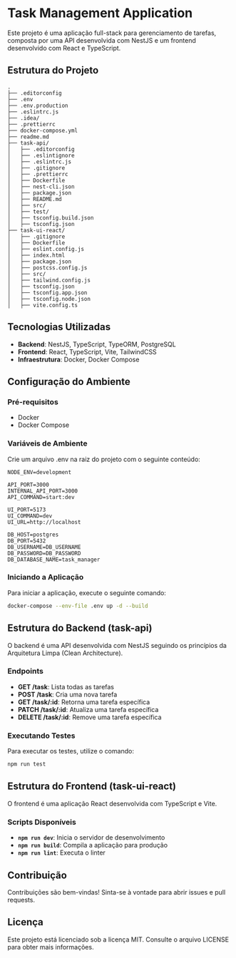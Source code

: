 # Task Management Application

Este projeto é uma aplicação full-stack para gerenciamento de tarefas, composta por uma API desenvolvida com NestJS e um frontend desenvolvido com React e TypeScript.

## Estrutura do Projeto

```
.
├── .editorconfig
├── .env
├── .env.production
├── .eslintrc.js
├── .idea/
├── .prettierrc
├── docker-compose.yml
├── readme.md
├── task-api/
│   ├── .editorconfig
│   ├── .eslintignore
│   ├── .eslintrc.js
│   ├── .gitignore
│   ├── .prettierrc
│   ├── Dockerfile
│   ├── nest-cli.json
│   ├── package.json
│   ├── README.md
│   ├── src/
│   ├── test/
│   ├── tsconfig.build.json
│   ├── tsconfig.json
├── task-ui-react/
│   ├── .gitignore
│   ├── Dockerfile
│   ├── eslint.config.js
│   ├── index.html
│   ├── package.json
│   ├── postcss.config.js
│   ├── src/
│   ├── tailwind.config.js
│   ├── tsconfig.json
│   ├── tsconfig.app.json
│   ├── tsconfig.node.json
│   ├── vite.config.ts
```

## Tecnologias Utilizadas

- **Backend**: NestJS, TypeScript, TypeORM, PostgreSQL
- **Frontend**: React, TypeScript, Vite, TailwindCSS
- **Infraestrutura**: Docker, Docker Compose

## Configuração do Ambiente

### Pré-requisitos

- Docker
- Docker Compose

### Variáveis de Ambiente

Crie um arquivo .env na raiz do projeto com o seguinte conteúdo:

```
NODE_ENV=development

API_PORT=3000
INTERNAL_API_PORT=3000
API_COMMAND=start:dev

UI_PORT=5173
UI_COMMAND=dev
UI_URL=http://localhost

DB_HOST=postgres
DB_PORT=5432
DB_USERNAME=DB_USERNAME
DB_PASSWORD=DB_PASSWORD
DB_DATABASE_NAME=task_manager
```

### Iniciando a Aplicação

Para iniciar a aplicação, execute o seguinte comando:

```sh
docker-compose --env-file .env up -d --build
```

## Estrutura do Backend (task-api)

O backend é uma API desenvolvida com NestJS seguindo os princípios da Arquitetura Limpa (Clean Architecture).

### Endpoints

- **GET /task**: Lista todas as tarefas
- **POST /task**: Cria uma nova tarefa
- **GET /task/:id**: Retorna uma tarefa específica
- **PATCH /task/:id**: Atualiza uma tarefa específica
- **DELETE /task/:id**: Remove uma tarefa específica

### Executando Testes

Para executar os testes, utilize o comando:

```sh
npm run test
```

## Estrutura do Frontend (task-ui-react)

O frontend é uma aplicação React desenvolvida com TypeScript e Vite.

### Scripts Disponíveis

- **`npm run dev`**: Inicia o servidor de desenvolvimento
- **`npm run build`**: Compila a aplicação para produção
- **`npm run lint`**: Executa o linter

## Contribuição

Contribuições são bem-vindas! Sinta-se à vontade para abrir issues e pull requests.

## Licença

Este projeto está licenciado sob a licença MIT. Consulte o arquivo LICENSE para obter mais informações.
